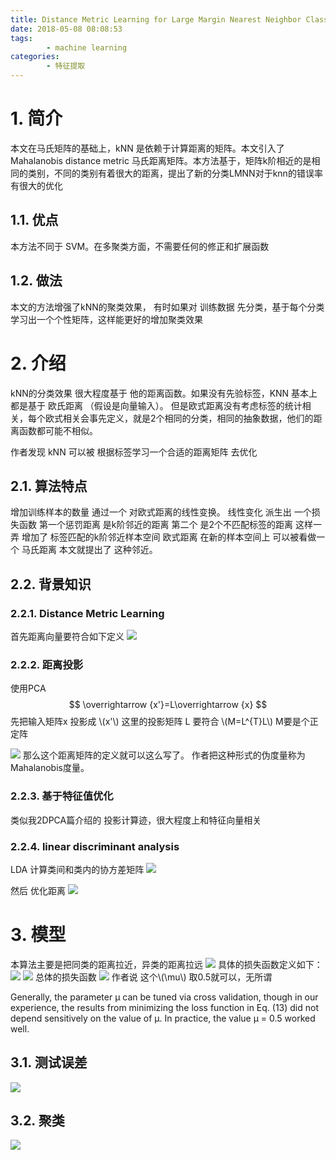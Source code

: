 ```yaml
---
title: Distance Metric Learning for Large Margin Nearest Neighbor Classification
date: 2018-05-08 08:08:53
tags:
        - machine learning
categories: 
        - 特征提取
---
```


# 1. 简介

本文在马氏矩阵的基础上，kNN 是依赖于计算距离的矩阵。本文引入了 Mahalanobis distance metric 马氏距离矩阵。本方法基于，矩阵k阶相近的是相同的类别，不同的类别有着很大的距离，提出了新的分类LMNN对于knn的错误率有很大的优化

## 1.1. 优点
本方法不同于 SVM。在多聚类方面，不需要任何的修正和扩展函数   

## 1.2. 做法
本文的方法增强了kNN的聚类效果，
有时如果对 训练数据 先分类，基于每个分类学习出一个个性矩阵，这样能更好的增加聚类效果


# 2. 介绍

kNN的分类效果 很大程度基于 他的距离函数。如果没有先验标签，KNN 基本上都是基于 欧氏距离 （假设是向量输入）。
但是欧式距离没有考虑标签的统计相关，每个欧式相关会事先定义，就是2个相同的分类，相同的抽象数据，他们的距离函数都可能不相似。

作者发现 kNN 可以被 根据标签学习一个合适的距离矩阵 去优化

## 2.1. 算法特点

增加训练样本的数量 通过一个 对欧式距离的线性变换。
线性变化 派生出 一个损失函数 
第一个惩罚距离 是k阶邻近的距离 
第二个 是2个不匹配标签的距离 
这样一弄 增加了 标签匹配的k阶邻近样本空间 
欧式距离  在新的样本空间上 可以被看做一个 马氏距离 
本文就提出了 这种邻近。

## 2.2. 背景知识

### 2.2.1. Distance Metric Learning

首先距离向量要符合如下定义
![](/images/LMNN/lmnn-1.png)

### 2.2.2. 距离投影
使用PCA
$$
\overrightarrow {x'}=L\overrightarrow {x}
$$
先把输入矩阵x 投影成  \\(x'\\) 这里的投影矩阵 L 要符合 \\(M=L^{T}L\\) M要是个正定阵

![](/images/LMNN/lmnn-2.png)
那么这个距离矩阵的定义就可以这么写了。 作者把这种形式的伪度量称为Mahalanobis度量。

### 2.2.3. 基于特征值优化

类似我2DPCA篇介绍的 投影计算迹，很大程度上和特征向量相关

### 2.2.4. linear discriminant analysis
LDA 计算类间和类内的协方差矩阵
![](/images/LMNN/lmnn-3.png)

然后 优化距离
![](/images/LMNN/lmnn-4.png)

# 3. 模型
本算法主要是把同类的距离拉近，异类的距离拉远
![](/images/LMNN/lmnn-5.png)
具体的损失函数定义如下：
![](/images/LMNN/lmnn-6.png)
![](/images/LMNN/lmnn-7.png)
总体的损失函数
![](/images/LMNN/lmnn-8.png)
作者说  这个\\(\mu\\) 取0.5就可以，无所谓


Generally, the parameter μ can be tuned via cross validation, though in our experience, the results
from minimizing the loss function in Eq. (13) did not depend sensitively on the value of μ. In
practice, the value μ = 0.5 worked well.

## 3.1. 测试误差
![](/images/LMNN/lmnn-9.png)

## 3.2. 聚类
![](/images/LMNN/lmnn-10.png)

